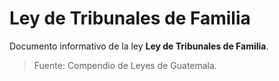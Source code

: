 # Ley de Tribunales de Familia

Documento informativo de la ley **Ley de Tribunales de Familia**.

> Fuente: Compendio de Leyes de Guatemala.